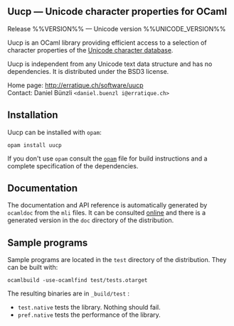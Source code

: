 Uucp — Unicode character properties for OCaml
-------------------------------------------------------------------------------
Release %%VERSION%% — Unicode version %%UNICODE_VERSION%%

Uucp is an OCaml library providing efficient access to a selection of
character properties of the [Unicode character database][1].

Uucp is independent from any Unicode text data structure and has no
dependencies. It is distributed under the BSD3 license.

[1]: http://www.unicode.org/reports/tr44/

Home page: http://erratique.ch/software/uucp  
Contact: Daniel Bünzli `<daniel.buenzl i@erratique.ch>`

## Installation

Uucp can be installed with `opam`:

    opam install uucp

If you don't use `opam` consult the [`opam`](opam) file for build
instructions and a complete specification of the dependencies.


## Documentation

The documentation and API reference is automatically generated by
`ocamldoc` from the `mli` files. It can be consulted [online][3] and
there is a generated version in the `doc` directory of the
distribution.

[3]: http://erratique.ch/software/uucp/doc/


## Sample programs

Sample programs are located in the `test` directory of the
distribution. They can be built with:

    ocamlbuild -use-ocamlfind test/tests.otarget

The resulting binaries are in `_build/test` :

- `test.native` tests the library. Nothing should fail.
- `pref.native` tests the performance of the library.
